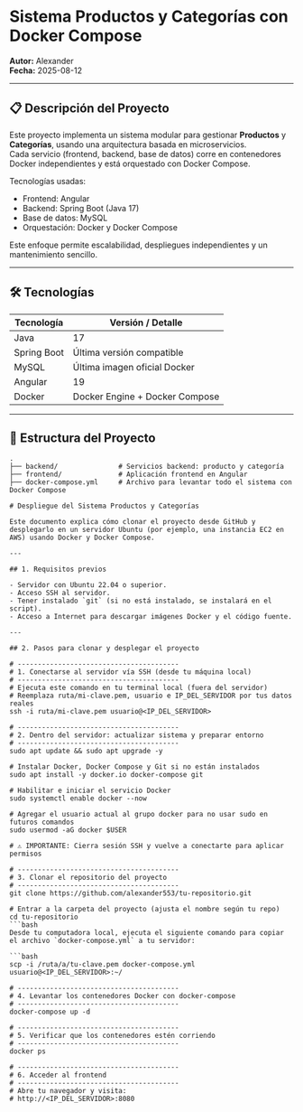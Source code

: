 # Sistema Productos y Categorías con Docker Compose

**Autor:** Alexander  
**Fecha:** 2025-08-12

---

## 📋 Descripción del Proyecto

Este proyecto implementa un sistema modular para gestionar **Productos** y **Categorías**, usando una arquitectura basada en microservicios.  
Cada servicio (frontend, backend, base de datos) corre en contenedores Docker independientes y está orquestado con Docker Compose.

Tecnologías usadas:  
- Frontend: Angular  
- Backend: Spring Boot (Java 17)  
- Base de datos: MySQL  
- Orquestación: Docker y Docker Compose  

Este enfoque permite escalabilidad, despliegues independientes y un mantenimiento sencillo.

---

## 🛠️ Tecnologías

| Tecnología       | Versión / Detalle                |
|------------------|---------------------------------|
| Java             | 17                              |
| Spring Boot      | Última versión compatible        |
| MySQL            | Última imagen oficial Docker     |
| Angular          | 19                              |
| Docker           | Docker Engine + Docker Compose   |

---

## 📂 Estructura del Proyecto

```plaintext
.
├── backend/               # Servicios backend: producto y categoría
├── frontend/              # Aplicación frontend en Angular
├── docker-compose.yml     # Archivo para levantar todo el sistema con Docker Compose

# Despliegue del Sistema Productos y Categorías

Este documento explica cómo clonar el proyecto desde GitHub y desplegarlo en un servidor Ubuntu (por ejemplo, una instancia EC2 en AWS) usando Docker y Docker Compose.

---

## 1. Requisitos previos

- Servidor con Ubuntu 22.04 o superior.
- Acceso SSH al servidor.
- Tener instalado `git` (si no está instalado, se instalará en el script).
- Acceso a Internet para descargar imágenes Docker y el código fuente.

---

## 2. Pasos para clonar y desplegar el proyecto

# ----------------------------------------
# 1. Conectarse al servidor vía SSH (desde tu máquina local)
# ----------------------------------------
# Ejecuta este comando en tu terminal local (fuera del servidor)
# Reemplaza ruta/mi-clave.pem, usuario e IP_DEL_SERVIDOR por tus datos reales
ssh -i ruta/mi-clave.pem usuario@<IP_DEL_SERVIDOR>

# ----------------------------------------
# 2. Dentro del servidor: actualizar sistema y preparar entorno
# ----------------------------------------
sudo apt update && sudo apt upgrade -y

# Instalar Docker, Docker Compose y Git si no están instalados
sudo apt install -y docker.io docker-compose git

# Habilitar e iniciar el servicio Docker
sudo systemctl enable docker --now

# Agregar el usuario actual al grupo docker para no usar sudo en futuros comandos
sudo usermod -aG docker $USER

# ⚠️ IMPORTANTE: Cierra sesión SSH y vuelve a conectarte para aplicar permisos

# ----------------------------------------
# 3. Clonar el repositorio del proyecto
# ----------------------------------------
git clone https://github.com/alexander553/tu-repositorio.git

# Entrar a la carpeta del proyecto (ajusta el nombre según tu repo)
cd tu-repositorio
```bash
Desde tu computadora local, ejecuta el siguiente comando para copiar el archivo `docker-compose.yml` a tu servidor:

```bash
scp -i /ruta/a/tu-clave.pem docker-compose.yml usuario@<IP_DEL_SERVIDOR>:~/

# ----------------------------------------
# 4. Levantar los contenedores Docker con docker-compose
# ----------------------------------------
docker-compose up -d

# ----------------------------------------
# 5. Verificar que los contenedores estén corriendo
# ----------------------------------------
docker ps

# ----------------------------------------
# 6. Acceder al frontend
# ----------------------------------------
# Abre tu navegador y visita:
# http://<IP_DEL_SERVIDOR>:8080
